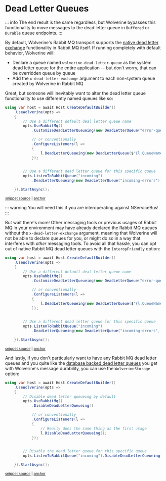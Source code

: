 # Dead Letter Queues

::: info
The end result is the same regardless, but Wolverine bypasses this functionality to move messages
to the dead letter queue in `Buffered` or `Durable` queue endpoints.
:::

By default, Wolverine's Rabbit MQ transport supports the [native dead letter exchange](https://www.rabbitmq.com/dlx.html) 
functionality in Rabbit MQ itself. If running completely with default behavior, Wolverine will:

* Declare a queue named `wolverine-dead-letter-queue` as the system dead letter queue for the entire application -- but don't worry, that can be overridden queue by queue
* Add the `x-dead-letter-exchange` argument to each non-system queue created by Wolverine in Rabbit MQ

Great, but someone will inevitably want to alter the dead letter queue functionality to use differently named queues like so:

<!-- snippet: sample_overriding_rabbit_mq_dead_letter_queue -->
<a id='snippet-sample_overriding_rabbit_mq_dead_letter_queue'></a>
```cs
using var host = await Host.CreateDefaultBuilder()
    .UseWolverine(opts =>
    {
        // Use a different default deal letter queue name
        opts.UseRabbitMq()
            .CustomizeDeadLetterQueueing(new DeadLetterQueue("error-queue"))

            // or conventionally
            .ConfigureListeners(l =>
            {
                l.DeadLetterQueueing(new DeadLetterQueue($"{l.QueueName}-errors"));
            });
            

        // Use a different dead letter queue for this specific queue
        opts.ListenToRabbitQueue("incoming")
            .DeadLetterQueueing(new DeadLetterQueue("incoming-errors"));

    }).StartAsync();
```
<sup><a href='https://github.com/JasperFx/wolverine/blob/main/src/Transports/RabbitMQ/Wolverine.RabbitMQ.Tests/Samples.cs#L353-L375' title='Snippet source file'>snippet source</a> | <a href='#snippet-sample_overriding_rabbit_mq_dead_letter_queue' title='Start of snippet'>anchor</a></sup>
<!-- endSnippet -->

::: warning
You will need this if you are interoperating against NServiceBus!
:::

But wait there's more! Other messaging tools or previous usages of Rabbit MQ in your environment may have already declared
the Rabbit MQ queues without the `x-dead-letter-exchange` argument, meaning that Wolverine will not be able to declare queues
for you, or might do so in a way that interferes with *other* messaging tools. To avoid all that hassle, you can opt out
of native Rabbit MQ dead letter queues with the `InteropFriendly` option:

<!-- snippet: sample_overriding_rabbit_mq_dead_letter_queue_interop_friendly -->
<a id='snippet-sample_overriding_rabbit_mq_dead_letter_queue_interop_friendly'></a>
```cs
using var host = await Host.CreateDefaultBuilder()
    .UseWolverine(opts =>
    {
        // Use a different default deal letter queue name
        opts.UseRabbitMq()
            .CustomizeDeadLetterQueueing(new DeadLetterQueue("error-queue", DeadLetterQueueMode.InteropFriendly))

            // or conventionally
            .ConfigureListeners(l =>
            {
                l.DeadLetterQueueing(new DeadLetterQueue($"{l.QueueName}-errors", DeadLetterQueueMode.InteropFriendly));
            });
            

        // Use a different dead letter queue for this specific queue
        opts.ListenToRabbitQueue("incoming")
            .DeadLetterQueueing(new DeadLetterQueue("incoming-errors", DeadLetterQueueMode.InteropFriendly));

    }).StartAsync();
```
<sup><a href='https://github.com/JasperFx/wolverine/blob/main/src/Transports/RabbitMQ/Wolverine.RabbitMQ.Tests/Samples.cs#L380-L402' title='Snippet source file'>snippet source</a> | <a href='#snippet-sample_overriding_rabbit_mq_dead_letter_queue_interop_friendly' title='Start of snippet'>anchor</a></sup>
<!-- endSnippet -->

And lastly, if you don't particularly want to have any Rabbit MQ dead letter queues and you quite like the [database backed 
dead letter queues](/guide/durability/dead-letter-storage) you get with Wolverine's message durability, you can use the `WolverineStorage` option:

<!-- snippet: sample_disable_rabbit_mq_dead_letter_queue -->
<a id='snippet-sample_disable_rabbit_mq_dead_letter_queue'></a>
```cs
using var host = await Host.CreateDefaultBuilder()
    .UseWolverine(opts =>
    {
        // Disable dead letter queueing by default
        opts.UseRabbitMq()
            .DisableDeadLetterQueueing()

            // or conventionally
            .ConfigureListeners(l =>
            {
                // Really does the same thing as the first usage
                l.DisableDeadLetterQueueing();
            });
            

        // Disable the dead letter queue for this specific queue
        opts.ListenToRabbitQueue("incoming").DisableDeadLetterQueueing();

    }).StartAsync();
```
<sup><a href='https://github.com/JasperFx/wolverine/blob/main/src/Transports/RabbitMQ/Wolverine.RabbitMQ.Tests/Samples.cs#L407-L429' title='Snippet source file'>snippet source</a> | <a href='#snippet-sample_disable_rabbit_mq_dead_letter_queue' title='Start of snippet'>anchor</a></sup>
<!-- endSnippet -->





